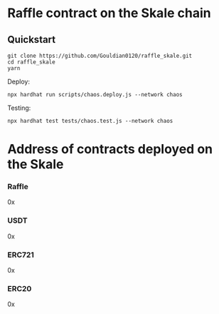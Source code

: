 # Raffle contract on the Skale chain

## Quickstart
```
git clone https://github.com/Gouldian0120/raffle_skale.git
cd raffle_skale
yarn
```

Deploy:

```
npx hardhat run scripts/chaos.deploy.js --network chaos
```

Testing:

```
npx hardhat test tests/chaos.test.js --network chaos
```

# Address of contracts deployed on the Skale

### Raffle
0x

### USDT
0x

### ERC721
0x

### ERC20
0x
